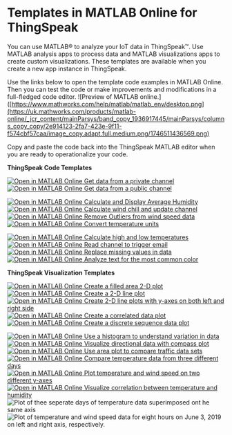 # Templates in MATLAB Online for ThingSpeak
You can use MATLAB&reg; to analyze your IoT data in ThingSpeak&trade;. Use MATLAB analysis apps to process data and MATLAB visualizations apps to create custom visualizations. These templates are available when you create a new app instance in ThingSpeak.  

Use the links below to open the template code examples in MATLAB Online. Then you can test the code or make improvements and modifications in a full-fledged code editor.  ![Preview of MATLAB online.]([https://www.mathworks.com/help/matlab/matlab_env/desktop.png](https://uk.mathworks.com/products/matlab-online/_jcr_content/mainParsys/band_copy_1936917445/mainParsys/columns_copy_copy/2e914123-2fa7-423e-9f11-f574cbf57caa/image_copy.adapt.full.medium.png/1746511436569.png)

Copy and paste the code back into the ThingSpeak MATLAB editor when you are ready to operationalize your code.

**ThingSpeak Code Templates**<br>

[![Open in MATLAB Online](https://www.mathworks.com/images/responsive/global/open-in-matlab-online.svg) Get data from a private channel](https://matlab.mathworks.com/open/github/v1?repo=thingspeak/Templates-in-MATLAB-Online-for-ThingSpeak&file=analysis/Template_private_channel.m)<br>
[![Open in MATLAB Online](https://www.mathworks.com/images/responsive/global/open-in-matlab-online.svg) Get data from a public channel](https://matlab.mathworks.com/open/github/v1?repo=thingspeak/Templates-in-MATLAB-Online-for-ThingSpeak&file=analysis/Template_public_channel.m)<br>

[![Open in MATLAB Online](https://www.mathworks.com/images/responsive/global/open-in-matlab-online.svg) Calculate and Display Average Humidity](https://matlab.mathworks.com/open/github/v1?repo=thingspeak/Templates-in-MATLAB-Online-for-ThingSpeak&file=analysis/Example_average_humidity.m)<br>
[![Open in MATLAB Online](https://www.mathworks.com/images/responsive/global/open-in-matlab-online.svg) Calculate wind chill and update channel](https://matlab.mathworks.com/open/github/v1?repo=thingspeak/Templates-in-MATLAB-Online-for-ThingSpeak&file=analysis/Example_calculate_dew_point.m)<br>
[![Open in MATLAB Online](https://www.mathworks.com/images/responsive/global/open-in-matlab-online.svg) Remove Outliers from wind speed data](https://matlab.mathworks.com/open/github/v1?repo=thingspeak/Templates-in-MATLAB-Online-for-ThingSpeak&file=analysis/Example_eliminate_outliers.m)<br>
[![Open in MATLAB Online](https://www.mathworks.com/images/responsive/global/open-in-matlab-online.svg) Convert temperature units](https://matlab.mathworks.com/open/github/v1?repo=thingspeak/Templates-in-MATLAB-Online-for-ThingSpeak/analysis&file=analysis/Example_farenheit_2_celsius.m)<br>

[![Open in MATLAB Online](https://www.mathworks.com/images/responsive/global/open-in-matlab-online.svg) Calculate high and low temperatures](https://matlab.mathworks.com/open/github/v1?repo=thingspeak/Templates-in-MATLAB-Online-for-ThingSpeak&file=analysis/Example_hourly_max_temperature.m)<br>
[![Open in MATLAB Online](https://www.mathworks.com/images/responsive/global/open-in-matlab-online.svg) Read channel to trigger email](https://matlab.mathworks.com/open/github/v1?repo=thingspeak/Templates-in-MATLAB-Online-for-ThingSpeak&file=analysis/Template_plant_alert.m)<br>
[![Open in MATLAB Online](https://www.mathworks.com/images/responsive/global/open-in-matlab-online.svg) Replace missing values in data](https://matlab.mathworks.com/open/github/v1?repo=thingspeak/Templates-in-MATLAB-Online-for-ThingSpeak&file=analysis/Example_missing_listwise_deletion.m)<br>
[![Open in MATLAB Online](https://www.mathworks.com/images/responsive/global/open-in-matlab-online.svg) Analyze text for the most common color](https://matlab.mathworks.com/open/github/v1?repo=thingspeak/Templates-in-MATLAB-Online-for-ThingSpeak&file=analysis/Example_text_analysis.m)<br>
<!--[Read live web data for vessels at the port of Boston](https://matlab.mathworks.com/open/github/v1?repo=thingspeak/Templates-in-MATLAB-Online-for-ThingSpeak&file=analysis/Example_webscrape_boston_port.m)<br>-->

**ThingSpeak Visualization Templates**<br>

[![Open in MATLAB Online](https://www.mathworks.com/images/responsive/global/open-in-matlab-online.svg) Create a filled area 2-D plot](https://matlab.mathworks.com/open/github/v1?repo=thingspeak/Templates-in-MATLAB-Online-for-ThingSpeak&file=viz/Template_area.m)<br>
[![Open in MATLAB Online](https://www.mathworks.com/images/responsive/global/open-in-matlab-online.svg) Create a 2-D line plot](https://matlab.mathworks.com/open/github/v1?repo=thingspeak/Templates-in-MATLAB-Online-for-ThingSpeak&file=viz/Template_plot.m)<br>
[![Open in MATLAB Online](https://www.mathworks.com/images/responsive/global/open-in-matlab-online.svg) Create 2-D line plots with y-axes on both left and right side](https://matlab.mathworks.com/open/github/v1?repo=thingspeak/Templates-in-MATLAB-Online-for-ThingSpeak&file=viz/Template_plotYY.m)<br>
[![Open in MATLAB Online](https://www.mathworks.com/images/responsive/global/open-in-matlab-online.svg) Create a correlated data plot](https://matlab.mathworks.com/open/github/v1?repo=thingspeak/Templates-in-MATLAB-Online-for-ThingSpeak&file=viz/Template_scatter.m)<br>
[![Open in MATLAB Online](https://www.mathworks.com/images/responsive/global/open-in-matlab-online.svg) Create a discrete sequence data plot](https://matlab.mathworks.com/open/github/v1?repo=thingspeak/Templates-in-MATLAB-Online-for-ThingSpeak&file=viz/Template_stem.m)<br>

[![Open in MATLAB Online](https://www.mathworks.com/images/responsive/global/open-in-matlab-online.svg) Use a histogram to understand variation in data](https://matlab.mathworks.com/open/github/v1?repo=thingspeak/Templates-in-MATLAB-Online-for-ThingSpeak&file=viz/Example_histogram.m)<br>
[![Open in MATLAB Online](https://www.mathworks.com/images/responsive/global/open-in-matlab-online.svg) Visualize directional data with compass plot](https://matlab.mathworks.com/open/github/v1?repo=thingspeak/Templates-in-MATLAB-Online-for-ThingSpeak&file=viz/Example_compass.m)<br>
[![Open in MATLAB Online](https://www.mathworks.com/images/responsive/global/open-in-matlab-online.svg) Use area plot to compare traffic data sets](https://matlab.mathworks.com/open/github/v1?repo=thingspeak/Templates-in-MATLAB-Online-for-ThingSpeak&file=viz/Example_area.m)<br>
[![Open in MATLAB Online](https://www.mathworks.com/images/responsive/global/open-in-matlab-online.svg) Compare temperature data from three different days](https://matlab.mathworks.com/open/github/v1?repo=thingspeak/Templates-in-MATLAB-Online-for-ThingSpeak&file=viz/Example_plot.m)<br>
[![Open in MATLAB Online](https://www.mathworks.com/images/responsive/global/open-in-matlab-online.svg) Plot temperature and wind speed on two different y-axes](https://matlab.mathworks.com/open/github/v1?repo=thingspeak/Templates-in-MATLAB-Online-for-ThingSpeak&file=viz/Example_plotYY.m)<br>
[![Open in MATLAB Online](https://www.mathworks.com/images/responsive/global/open-in-matlab-online.svg) Visualize correlation between temperature and humidity](https://matlab.mathworks.com/open/github/v1?repo=thingspeak/Templates-in-MATLAB-Online-for-ThingSpeak&file=viz/Example_scatter.m)<br>
![Plot of thee seperate days of temperature data superimposed ont he same axis](https://www.mathworks.com/help/examples/thingspeak/win64/CompareTemperatureDataFromThreeDifferentDaysTSExample_02.png)
![Plot of temperature and wind speed data for eight hours on June 3, 2019 on left and right axis, respectively.](https://www.mathworks.com/help/examples/thingspeak/win64/PlotTemperatureAndWindSpeedOnTwoDifferentAxesTSExample_02.png)
